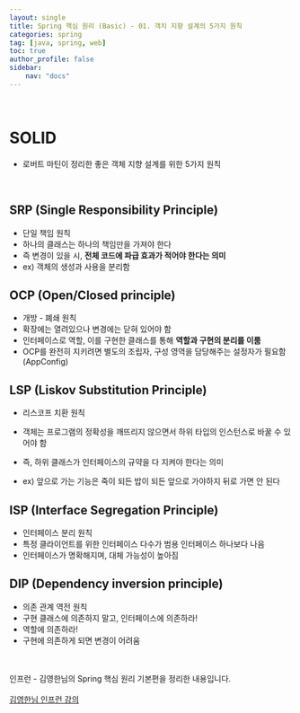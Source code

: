 ```yaml
---
layout: single
title: Spring 핵심 원리 (Basic) - 01. 객치 지향 설계의 5가지 원칙
categories: spring
tag: [java, spring, web]
toc: true 
author_profile: false
sidebar:
    nav: "docs"
---
```


<br/>

# SOLID

- 로버트 마틴이 정리한 좋은 객체 지향 설계를 위한 5가지 원칙

<br>

## SRP (Single Responsibility Principle)

- 단일 책임 원칙
- 하나의 클래스는 하나의 책임만을 가져야 한다
- 즉 변경이 있을 시, **전체 코드에 파급 효과가 적어야 한다는 의미**
- ex) 객체의 생성과 사용을 분리함

## OCP (Open/Closed principle)

- 개방 - 폐쇄 원칙
- 확장에는 열려있으나 변경에는 닫혀 있어야 함
- 인터페이스로 역할, 이를 구현한 클래스를 통해 **역할과 구현의 분리를 이룸**
- OCP를 완전히 지키려면 별도의 조립자, 구성 영역을 담당해주는 설정자가 필요함 (AppConfig)

## LSP (Liskov Substitution Principle)

- 리스코프 치환 원칙

- 객체는 프로그램의 정확성을 깨뜨리지 않으면서 하위 타입의 인스턴스로 바꿀 수 있어야 함
- 즉, 하위 클래스가 인터페이스의 규약을 다 지켜야 한다는 의미
- ex) 앞으로 가는 기능은 죽이 되든 밥이 되든 앞으로 가야하지 뒤로 가면 안 된다

## ISP (Interface Segregation Principle)

- 인터페이스 분리 원칙
- 특정 클라이언트를 위한 인터페이스 다수가 범용 인터페이스 하나보다 나음
- 인터페이스가 명확해지며, 대체 가능성이 높아짐

## DIP (Dependency inversion principle)

- 의존 관계 역전 원칙
- 구현 클래스에 의존하지 말고, 인터페이스에 의존하라!
- 역할에 의존하라!
- 구현에 의존하게 되면 변경이 어려움

<br>



<div class='notice--warning'>
    <br/>
    인프런 - 김영한님의 Spring 핵심 원리 기본편을 정리한 내용입니다. <br/><br/>
    <a href="https://www.inflearn.com/course/%EC%8A%A4%ED%94%84%EB%A7%81-%ED%95%B5%EC%8B%AC-%EC%9B%90%EB%A6%AC-%EA%B8%B0%EB%B3%B8%ED%8E%B8/dashboard" class="btn btn--info">김영한님 인프런 강의</a><br/>
    <br/>
</div>
